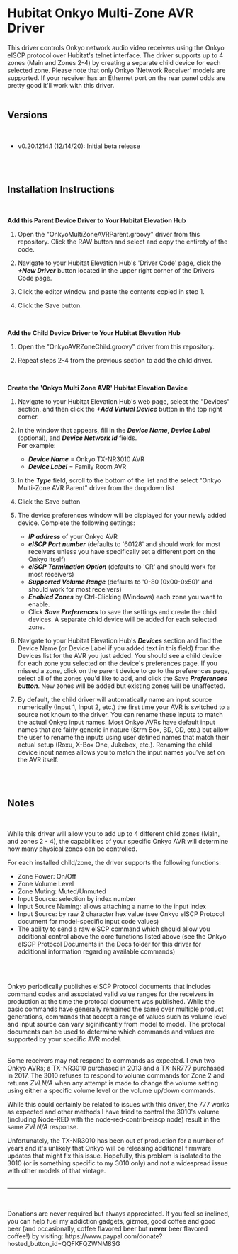 # Hubitat Onkyo Multi-Zone AVR Driver

This driver controls Onkyo network audio video receivers using the Onkyo eISCP protocol over Hubitat's telnet interface. The driver supports up to 4 zones (Main and Zones 2-4) by creating a separate child device for each selected zone.  Please note that only Onkyo 'Network Receiver' models are supported.  If your receiver has an Ethernet port on the rear panel odds are pretty good it'll work with this driver.
<br>
<br>

## Versions
<br>

* v0.20.1214.1      (12/14/20): Initial beta release
<br>
<br>

## Installation Instructions
<br>


**Add this Parent Device Driver to Your Hubitat Elevation Hub**

1. Open the "OnkyoMultiZoneAVRParent.groovy" driver from this repository. Click the RAW button and select and copy the entirety of the code.

2. Navigate to your Hubitat Elevation Hub's 'Driver Code' page, click the <b>*+New Driver*</b> button located in the upper right corner of the Drivers Code page. 

3. Click the editor window and paste the contents copied in step 1.

4. Click the Save button.

<br>

**Add the Child Device Driver to Your Hubitat Elevation Hub**

1. Open the "OnkyoAVRZoneChild.groovy" driver from this repository.

2. Repeat steps 2-4 from the previous section to add the child driver.

<br>

**Create the 'Onkyo Multi Zone AVR' Hubitat Elevation Device**

1. Navigate to your Hubitat Elevation Hub's web page, select the "Devices" section, and then click the <b>*+Add Virtual Device*</b> button in the top right corner.

2. In the window that appears, fill in the <b>*Device Name*</b>, <b>*Device Label*</b> (optional), and <b>*Device Network Id*</b> fields.  
 For example:
    * <b>*Device Name*</b> = Onkyo TX-NR3010 AVR
    * <b>*Device Label*</b> = Family Room AVR

3. In the <b>*Type*</b> field, scroll to the bottom of the list and the select "Onkyo Multi-Zone AVR Parent" driver from the dropdown list

4. Click the Save button

5. The device preferences window will be displayed for your newly added device. Complete the following settings:

    * <b>*IP address*</b> of your Onkyo AVR
    * <b>*eISCP Port number*</b> (defaults to '60128' and should work for most receivers unless you have specifically set a different port on the Onkyo itself)
    * <b>*eISCP Termination Option*</b> (defaults to 'CR' and should work for most receivers)
    * <b>*Supported Volume Range*</b> (defaults to '0-80 (0x00-0x50)' and should work for most receivers)
    * <b>*Enabled Zones*</b> by Ctrl-Clicking (Windows) each zone you want to enable.
    * Click <b>*Save Preferences*</b> to save the settings and create the child devices. A separate child device will be added for each selected zone.

11. Navigate to your Hubitat Elevation Hub's <b>*Devices*</b> section and find the Device Name (or Device Label if you added text in this field) from the Devices list for the AVR you just added. You should see a child device for each zone you selected on the device's preferences page. If you missed a zone, click on the parent device to go to the preferences page, select all of the zones you'd like to add, and click the Save <b>*Preferences button*</b>. New zones will be added but existing zones will be unaffected.

12. By default, the child driver will automatically name an input source numerically (Input 1, Input 2, etc.) the first time your AVR is switched to a source not known to the driver. You can rename these inputs to match the actual Onkyo input names.  Most Onkyo AVRs have default input names that are fairly generic in nature (Strm Box, BD, CD, etc.) but allow the user to rename the inputs using user defined names that match their actual setup (Roxu, X-Box One, Jukebox, etc.). Renaming the child device input names allows you to match the input names you've set on the AVR itself. 
<br>
<br>

## Notes
<br>

While this driver will allow you to add up to 4 different child zones (Main, and zones 2 - 4), the capabilities of your specific Onkyo AVR will determine how many physical zones can be controlled.  

For each installed child/zone, the driver supports the following functions:

* Zone Power: On/Off
* Zone Volume Level
* Zone Muting: Muted/Unmuted
* Input Source: selection by index number
* Input Source Naming: allows attaching a name to the input index
* Input Source: by raw 2 character hex value (see Onkyo eISCP Protocol document for model-specific input code values)
* The ability to send a raw eISCP command which should allow you additional control above the core functions listed above (see the Onkyo eISCP Protocol Documents in the Docs folder for this driver for additional information regarding available commands)
<br>
<br>


Onkyo periodically publishes eISCP Protocol documents that includes command codes and associated valid value ranges for the receivers in production at the time the protocal document was published. While the basic commands have generally remained the same over multiple product generations, commands that accept a range of values such as volume level and input source can vary siginificantly from model to model. The protocal documents can be used to determine which commands and values are supported by your specific AVR model.
<br>
<br>

Some receivers may not respond to commands as expected.  I own two Onkyo AVRs; a TX-NR3010 purchased in 2013 and a TX-NR777 purchased in 2017.  The 3010 refuses to respond to volume commands for Zone 2 and returns *ZVLN/A* when any attempt is made to change the volume setting using either a specific volume level or the volume up/down commands. 

While this could certainly be related to issues with this driver, the 777 works as expected and other methods I have tried to control the 3010's volume (including Node-RED with the 
node-red-contrib-eiscp node) result in the same *ZVLN/A* response. 

Unfortunately, the TX-NR3010 has been out of production for a number of years and it's unlikely that Onkyo will be releasing additional firmware updates that might fix this issue.  Hopefully, this problem is isolated to the 3010 (or is something specific to my 3010 only) and not a widespread issue with other models of that vintage. 
<br>
<br>

___
<br>
<br>
Donations are never required but always appreciated. If you feel so inclined, you can help fuel my addiction gadgets, gizmos, good coffee and good beer (and occasionally, coffee flavored beer but <b>never</b> beer flavored coffee!) by visiting: 
https://www.paypal.com/donate?hosted_button_id=QQFKFQZWNM8SG
